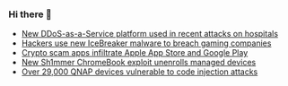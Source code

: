 ### Hi there 👋

<!--START_SECTION:feed-->
* [New DDoS-as-a-Service platform used in recent attacks on hospitals](https://www.bleepingcomputer.com/news/security/new-ddos-as-a-service-platform-used-in-recent-attacks-on-hospitals/)
* [Hackers use new IceBreaker malware to breach gaming companies](https://www.bleepingcomputer.com/news/security/hackers-use-new-icebreaker-malware-to-breach-gaming-companies/)
* [Crypto scam apps infiltrate Apple App Store and Google Play](https://www.bleepingcomputer.com/news/security/crypto-scam-apps-infiltrate-apple-app-store-and-google-play/)
* [New Sh1mmer ChromeBook exploit unenrolls managed devices](https://www.bleepingcomputer.com/news/security/new-sh1mmer-chromebook-exploit-unenrolls-managed-devices/)
* [Over 29,000 QNAP devices vulnerable to code injection attacks](https://www.bleepingcomputer.com/news/security/over-29-000-qnap-devices-vulnerable-to-code-injection-attacks/)
<!--END_SECTION:feed-->

<!--
**frankenk/frankenk** is a ✨ _special_ ✨ repository because its `README.md` (this file) appears on your GitHub profile.

Here are some ideas to get you started:

- 🔭 I’m currently working on ...
- 🌱 I’m currently learning ...
- 👯 I’m looking to collaborate on ...
- 🤔 I’m looking for help with ...
- 💬 Ask me about ...
- 📫 How to reach me: ...
- 😄 Pronouns: ...
- ⚡ Fun fact: ...
-->




